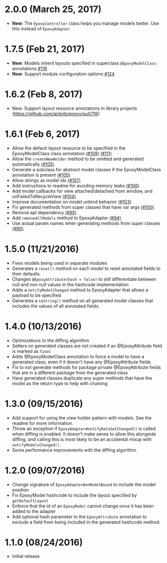 # 2.0.0 (March 25, 2017)

* **New**: The `EpoxyController` class helps you manage models better. Use this instead of `EpoxyAdapter`.

# 1.7.5 (Feb 21, 2017)

* **New**: Models inherit layouts specified in superclass `@EpoxyModelClass` annotations [#119](https://github.com/airbnb/epoxy/pull/119)
* **New**: Support module configuration options [#124](https://github.com/airbnb/epoxy/pull/124)

# 1.6.2 (Feb 8, 2017)

* New: Support layout resource annotations in library projects (https://github.com/airbnb/epoxy/pull/116)

# 1.6.1 (Feb 6, 2017)

* Allow the default layout resource to be specified in the EpoxyModelClass class annotation [(#109)](https://github.com/airbnb/epoxy/pull/109) [(#111)](https://github.com/airbnb/epoxy/pull/111)
* Allow the `createNewHolder` method to be omitted and generated automatically [(#105)](https://github.com/airbnb/epoxy/pull/105)
* Generate a subclass for abstract model classes if the EpoxyModelClass annotation is present [(#105)](https://github.com/airbnb/epoxy/pull/105)
* Allow strings as model ids [(#107)](https://github.com/airbnb/epoxy/pull/107)
* Add instructions to readme for avoiding memory leaks [(#106)](https://github.com/airbnb/epoxy/pull/106)
* Add model callbacks for view attached/detached from window, and onFailedToRecycleView [(#104)](https://github.com/airbnb/epoxy/pull/104)
* Improve documentation on model unbind behavior [(#103)](https://github.com/airbnb/epoxy/pull/103)
* Fix generated methods from super classes that have var args [(#100)](https://github.com/airbnb/epoxy/pull/100)
* Remove apt dependency [(#95)](https://github.com/airbnb/epoxy/pull/95)
* Add `removeAllModels` method to EpoxyAdapter [(#94)](https://github.com/airbnb/epoxy/pull/94)
* Use actual param names when generating methods from super classes [(#85)](https://github.com/airbnb/epoxy/pull/85)

# 1.5.0 (11/21/2016)

* Fixes models being used in separate modules
* Generates a `reset()` method on each model to reset annotated fields to their defaults.
* Changes `@EpoxyAttribute(hash = false)` to still differentiate between null and non null values in the hashcode implementation
* Adds a `notifyModelChanged` method to EpoxyAdapter that allows a payload to be specified
* Generates a `toString()` method on all generated model classes that includes the values of all annotated fields.

# 1.4.0 (10/13/2016)

* Optimizations to the diffing algorithm
* Setters on generated classes are not created if an @EpoxyAttribute field is marked as `final`
* Adds @EpoxyModelClass annotation to force a model to have a generated class, even if it doesn't have any @EpoxyAttribute fields
* Fix to not generate methods for package private @EpoxyAttribute fields that are in a different package from the generated class
* Have generated classes duplicate any super methods that have the model as the return type to help with chaining

# 1.3.0 (09/15/2016)

* Add support for using the view holder pattern with models. See the readme for more information.
* Throw an exception if `EpoxyAdapter#notifyDataSetChanged()` is called when diffing is enabled. It doesn't make sense to allow this alongside diffing, and calling this is most likely to be an accidental mixup with `notifyModelsChanged()`.
* Some performance improvements with the diffing algorithm.

# 1.2.0 (09/07/2016)

* Change signature of `EpoxyAdapter#onModelBound` to include the model position
* Fix EpoxyModel hashcode to include the layout specified by `getDefaultLayout`
* Enforce that the id of an `EpoxyModel` cannot change once it has been added to the adapter
* Add optional hash parameter to the `EpoxyAttribute` annotation to exclude a field from being included in the generated hashcode method.

# 1.1.0 (08/24/2016)

* Initial release
